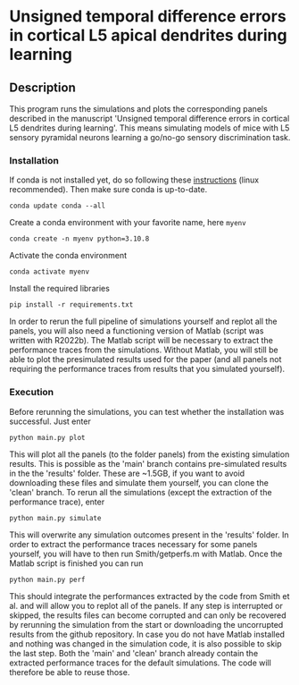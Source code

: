 # Unsigned temporal difference errors in cortical L5 apical dendrites during learning

## Description

This program runs the simulations and plots the corresponding panels described in the manuscript 'Unsigned temporal difference errors in cortical L5 dendrites during learning'. This means simulating models of mice with L5 sensory pyramidal neurons learning a go/no-go sensory discrimination task.

### Installation

If conda is not installed yet, do so following these [instructions](https://conda.io/projects/conda/en/latest/user-guide/install/linux.html) (linux recommended). Then make sure conda is up-to-date.
```
conda update conda --all
```

Create a conda environment with your favorite name, here `myenv`
```
conda create -n myenv python=3.10.8
```

Activate the conda environment 
```
conda activate myenv
```

Install the required libraries
```
pip install -r requirements.txt
```

In order to rerun the full pipeline of simulations yourself and replot all the panels, you will also need a functioning version of Matlab (script was written with R2022b). The Matlab script will be necessary to extract the performance traces from the simulations. Without Matlab, you will still be able to plot the presimulated results used for the paper (and all panels not requiring the performance traces from results that you simulated yourself).

### Execution

Before rerunning the simulations, you can test whether the installation was successful. Just enter
```
python main.py plot
```

This will plot all the panels (to the folder panels) from the existing simulation results. This is possible as the 'main' branch contains pre-simulated results in the the 'results' folder. These are ~1.5GB, if you want to avoid downloading these files and simulate them yourself, you can clone the 'clean' branch. To rerun all the simulations (except the extraction of the performance trace), enter
```
python main.py simulate
```

This will overwrite any simulation outcomes present in the 'results' folder. In order to extract the performance traces necessary for some panels yourself, you will have to then run Smith/getperfs.m with Matlab. Once the Matlab script is finished you can run
```
python main.py perf
```

This should integrate the performances extracted by the code from Smith et al. and will allow you to replot all of the panels. If any step is interrupted or skipped, the results files can become corrupted and can only be recovered by rerunning the simulation from the start or downloading the uncorrupted results from the github repository. In case you do not have Matlab installed and nothing was changed in the simulation code, it is also possible to skip the last step. Both the 'main' and 'clean' branch already contain the extracted performance traces for the default simulations. The code will therefore be able to reuse those.
